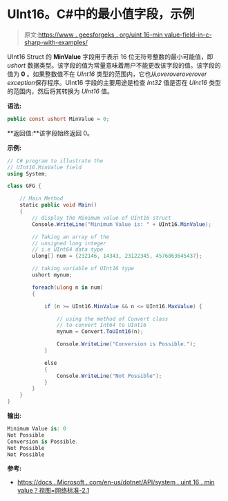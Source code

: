 # UInt16。C#中的最小值字段，示例

> 原文:[https://www . geesforgeks . org/uint 16-min value-field-in-c-sharp-with-examples/](https://www.geeksforgeeks.org/uint16-minvalue-field-in-c-sharp-with-examples/)

UInt16 Struct 的 **MinValue** 字段用于表示 16 位无符号整数的最小可能值，即 *ushort* 数据类型。该字段的值为常量意味着用户不能更改该字段的值。该字段的值为 **0** 。如果整数值不在 *UInt16* 类型的范围内，它也从*overoveroverover exception*保存程序。UInt16 字段的主要用途是检查 *Int32* 值是否在 *UInt16* 类型的范围内，然后将其转换为 *UInt16* 值。

**语法:**

```cs
public const ushort MinValue = 0;
```

**返回值:**该字段始终返回 0。

**示例:**

```cs
// C# program to illustrate the
// UInt16.MinValue field
using System;

class GFG {

    // Main Method
    static public void Main()
    {
        // display the Minimum value of UInt16 struct
        Console.WriteLine("Minimum Value is: " + UInt16.MinValue);

        // Taking an array of the 
        // unsigned long integer 
        // i.e UInt64 data type
        ulong[] num = {232146, 14343, 23122345, 4576863645437};

        // taking variable of UInt16 type
        ushort mynum;

        foreach(ulong n in num)
        {

            if (n >= UInt16.MinValue && n <= UInt16.MaxValue) {

                // using the method of Convert class
                // to convert Int64 to UInt16
                mynum = Convert.ToUInt16(n);

                Console.WriteLine("Conversion is Possible.");
            }

            else
            {
                Console.WriteLine("Not Possible");
            }
        }
    }
}
```

**输出:**

```cs
Minimum Value is: 0
Not Possible
Conversion is Possible.
Not Possible
Not Possible

```

**参考:**

*   [https://docs . Microsoft . com/en-us/dotnet/API/system . uint 16 . min value？视图=网络标准-2.1](https://docs.microsoft.com/en-us/dotnet/api/system.uint16.minvalue?view=netstandard-2.1)